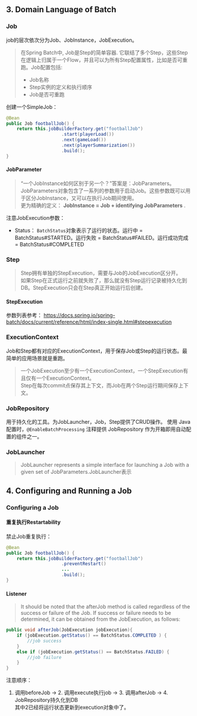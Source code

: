 ## 3. Domain Language of Batch
### Job
job的层次依次分为Job、JobInstance，JobExecution。

> 在Spring Batch中, Job是Step的简单容器. 它联结了多个Step，这些Step在逻辑上归属于一个Flow，并且可以为所有Step配置属性，比如是否可重跑。Job配置包括:
> * Job名称
> * Step实例的定义和执行顺序
> * Job是否可重跑

创建一个SimpleJob：
```java
@Bean
public Job footballJob() {
    return this.jobBuilderFactory.get("footballJob")
                     .start(playerLoad())
                     .next(gameLoad())
                     .next(playerSummarization())
                     .build();
}
```

#### JobParameter
> “一个JobInstance如何区别于另一个？”答案是：JobParameters。  
> JobParameters对象包含了一系列的参数用于启动Job。这些参数既可以用于区分JobInstance，又可以在执行Job期间使用。  
> 更为精确的定义： **JobInstance = Job + identifying JobParameters** .  

注意JobExecution参数：  
* Status： `BatchStatus`对象表示了运行的状态。运行中 = BatchStatus#STARTED。运行失败 = BatchStatus#FAILED。运行成功完成 = BatchStatus#COMPLETED

### Step
> Step拥有单独的StepExecution，需要与Job的JobExecution区分开。  
> 如果Step在正式运行之前就失败了，那么就没有Step运行记录被持久化到DB。StepExecution只会在Step真正开始运行后创建。  

#### StepExecution
参数列表参考：
https://docs.spring.io/spring-batch/docs/current/reference/html/index-single.html#stepexecution

### ExecutionContext
Job和Step都有对应的ExecutionContext，用于保存Job或Step的运行状态。最简单的应用场景就是重跑。  
> 一个JobExecution至少有一个ExecutionContext，一个StepExecution有且仅有一个ExecutionContext。  
> Step在每次commit点保存其上下文，而Job在两个Step运行期间保存上下文。

### JobRepository
用于持久化的工具。为JobLauncher，Job，Step提供了CRUD操作。
使用 Java 配置时，`@EnableBatchProcessing` 注释提供 JobRepository 作为开箱即用自动配置的组件之一。

### JobLauncher
> JobLauncher represents a simple interface for launching a Job with a given set of JobParameters.JobLauncher表示

## 4. Configuring and Running a Job
### Configuring a Job
#### 重复执行Restartability
禁止Job重复执行：  
```java
@Bean
public Job footballJob() {
    return this.jobBuilderFactory.get("footballJob")
                     .preventRestart()
                     ...
                     .build();
}
```

#### Listener
> It should be noted that the afterJob method is called regardless of the success or failure of the Job. If success or failure needs to be determined, it can be obtained from the JobExecution, as follows:

```java
public void afterJob(JobExecution jobExecution){
    if (jobExecution.getStatus() == BatchStatus.COMPLETED ) {
        //job success
    }
    else if (jobExecution.getStatus() == BatchStatus.FAILED) {
        //job failure
    }
}
```
注意顺序：
1. 调用beforeJob -> 2. 调用execute执行job -> 3. 调用afterJob -> 4. JobRepository持久化到DB  
其中2已经将运行状态更新到execution对象中了。  

